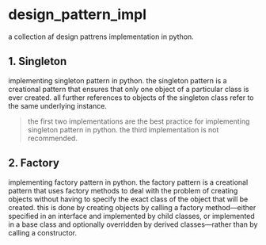 # design_pattern_impl

a collection af design pattrens implementation in python.

## 1. Singleton

implementing singleton pattern in python. the singleton pattern is a creational pattern that ensures that only one object of a particular class is ever created. all further references to objects of the singleton class refer to the same underlying instance.
> the first two implementations are the best practice for implementing singleton pattern in python. the third implementation is not recommended.

## 2. Factory

implementing factory pattern in python. the factory pattern is a creational pattern that uses factory methods to deal with the problem of creating objects without having to specify the exact class of the object that will be created. this is done by creating objects by calling a factory method—either specified in an interface and implemented by child classes, or implemented in a base class and optionally overridden by derived classes—rather than by calling a constructor.
